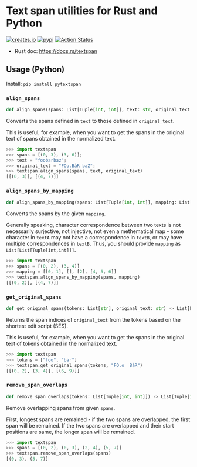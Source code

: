 # Text span utilities for Rust and Python

[![creates.io](https://img.shields.io/crates/v/textspan.svg)](https://crates.io/crates/textspan)
[![pypi](https://img.shields.io/pypi/v/pytextspan.svg)](https://pypi.org/project/pytextspan/)
[![Action Status](https://github.com/tamuhey/textspan/workflows/Test%20and%20Deploy/badge.svg)](https://github.com/tamuhey/textspan/actions)

- Rust doc: https://docs.rs/textspan


## Usage (Python)

Install: `pip install pytextspan`

### `align_spans`

```python
def align_spans(spans: List[Tuple[int, int]], text: str, original_text: str) -> List[List[Tuple[int, int]]]: ...
```

Converts the spans defined in `text` to those defined in `original_text`.

This is useful, for example, when you want to get the spans in the
original text of spans obtained in the normalized text.

```python
>>> import textspan
>>> spans = [(0, 3), (3, 6)];
>>> text = "foobarbaz";
>>> original_text = "FOo.BåR baZ";
>>> textspan.align_spans(spans, text, original_text)
[[(0, 3)], [(4, 7)]]
```

### `align_spans_by_mapping`

```python
def align_spans_by_mapping(spans: List[Tuple[int, int]], mapping: List[List[int]]) -> List[List[Tuple[int, int]]]: ...
```

Converts the spans by the given `mapping`.

Generally speaking, character correspondence between two texts is not
necessarily surjective, not injective, not even a methematical map -
some character in `textA` may not have a correspondence in `textB`,
or may have multiple correspondences in `textB`. Thus, you should
provide `mapping` as `List[List[Tuple[int,int]]]`.

```python
>>> import textspan
>>> spans = [(0, 2), (3, 4)]
>>> mapping = [[0, 1], [], [2], [4, 5, 6]]
>>> textspan.align_spans_by_mapping(spans, mapping)
[[(0, 2)], [(4, 7)]]
```

### `get_original_spans`

```python
def get_original_spans(tokens: List[str], original_text: str) -> List[List[Tuple[int, int]]]: ...
```

Returns the span indices of `original_text` from the tokens based on the shortest edit script (SES).

This is useful, for example, when you want to get the spans in the
original text of tokens obtained in the normalized text.

```python
>>> import textspan
>>> tokens = ["foo", "bar"]
>>> textspan.get_original_spans(tokens, "FO.o  BåR")
[[(0, 2), (3, 4)], [(6, 9)]]
```

### `remove_span_overlaps`

```python
def remove_span_overlaps(tokens: List[Tuple[int, int]]) -> List[Tuple[int, int]]: ...
```

Remove overlapping spans from given `spans`.

First, longest spans are remained - if the two spans are overlapped, the
first span will be remained. If the two spans are overlapped and their start
positions are same, the longer span will be remained.

```python
>>> import textspan
>>> spans = [(0, 2), (0, 3), (2, 4), (5, 7)]
>>> textspan.remove_span_overlaps(spans)
[(0, 3), (5, 7)]
```


